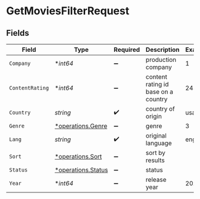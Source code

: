 # GetMoviesFilterRequest


## Fields

| Field                                                   | Type                                                    | Required                                                | Description                                             | Example                                                 |
| ------------------------------------------------------- | ------------------------------------------------------- | ------------------------------------------------------- | ------------------------------------------------------- | ------------------------------------------------------- |
| `Company`                                               | **int64*                                                | :heavy_minus_sign:                                      | production company                                      | 1                                                       |
| `ContentRating`                                         | **int64*                                                | :heavy_minus_sign:                                      | content rating id base on a country                     | 245                                                     |
| `Country`                                               | *string*                                                | :heavy_check_mark:                                      | country of origin                                       | usa                                                     |
| `Genre`                                                 | [*operations.Genre](../../models/operations/genre.md)   | :heavy_minus_sign:                                      | genre                                                   | 3                                                       |
| `Lang`                                                  | *string*                                                | :heavy_check_mark:                                      | original language                                       | eng                                                     |
| `Sort`                                                  | [*operations.Sort](../../models/operations/sort.md)     | :heavy_minus_sign:                                      | sort by results                                         |                                                         |
| `Status`                                                | [*operations.Status](../../models/operations/status.md) | :heavy_minus_sign:                                      | status                                                  |                                                         |
| `Year`                                                  | **int64*                                                | :heavy_minus_sign:                                      | release year                                            | 2020                                                    |